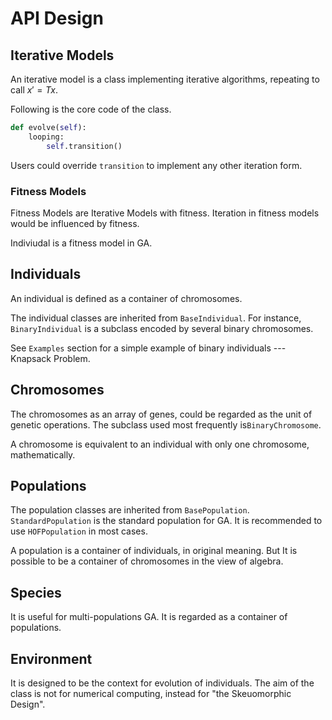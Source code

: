 # API Design

## Iterative Models

An iterative model is a class implementing iterative algorithms, repeating to call $x'=Tx$.

Following is the core code of the class.

```python
def evolve(self):
    looping:
        self.transition()
```

Users could override `transition` to implement any other iteration form.



### Fitness Models

Fitness Models are Iterative Models with fitness. Iteration in fitness models would be influenced by fitness.

Indiviudal is a fitness model in GA.

## Individuals

An individual is defined as a container of chromosomes.

The individual classes are inherited from `BaseIndividual`. For instance, `BinaryIndividual` is a subclass encoded by   several binary chromosomes.



See `Examples` section for a simple example of binary individuals --- Knapsack Problem.


## Chromosomes

The chromosomes as an array of genes, could be regarded as the unit of genetic operations.  The subclass used most frequently is`BinaryChromosome`.

A chromosome is equivalent to an individual with only one chromosome, mathematically.


## Populations

The population classes are inherited from `BasePopulation`. `StandardPopulation` is the standard population for GA. It is recommended to use `HOFPopulation` in most cases.

A population is a container of individuals, in original meaning. But It is possible to be a container of chromosomes in the view of algebra.


## Species

It is useful for multi-populations GA. It is regarded as a container of populations.


## Environment
It is designed to be the context for evolution of individuals. The aim of the class is not for numerical computing, instead for "the Skeuomorphic Design".